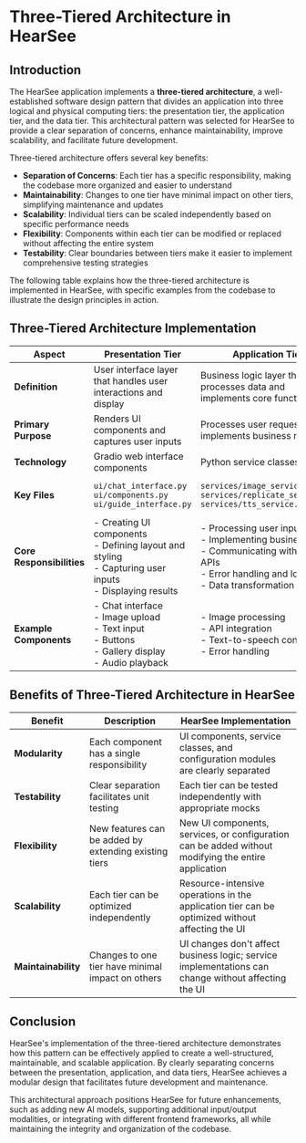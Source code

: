 # Three-Tiered Architecture in HearSee

## Introduction

The HearSee application implements a **three-tiered architecture**, a well-established software design pattern that divides an application into three logical and physical computing tiers: the presentation tier, the application tier, and the data tier. This architectural pattern was selected for HearSee to provide a clear separation of concerns, enhance maintainability, improve scalability, and facilitate future development.

Three-tiered architecture offers several key benefits:

- **Separation of Concerns**: Each tier has a specific responsibility, making the codebase more organized and easier to understand
- **Maintainability**: Changes to one tier have minimal impact on other tiers, simplifying maintenance and updates
- **Scalability**: Individual tiers can be scaled independently based on specific performance needs
- **Flexibility**: Components within each tier can be modified or replaced without affecting the entire system
- **Testability**: Clear boundaries between tiers make it easier to implement comprehensive testing strategies

The following table explains how the three-tiered architecture is implemented in HearSee, with specific examples from the codebase to illustrate the design principles in action.

## Three-Tiered Architecture Implementation

| Aspect | Presentation Tier | Application Tier | Data Tier |
|--------|------------------|------------------|-----------|
| **Definition** | User interface layer that handles user interactions and display | Business logic layer that processes data and implements core functionality | Data access layer that manages configuration, settings, and external data sources |
| **Primary Purpose** | Renders UI components and captures user inputs | Processes user requests and implements business rules | Provides data access, validation, and configuration |
| **Technology** | Gradio web interface components | Python service classes | Configuration files and utility modules |
| **Key Files** | `ui/chat_interface.py`<br>`ui/components.py`<br>`ui/guide_interface.py` | `services/image_service.py`<br>`services/replicate_service.py`<br>`services/tts_service.py` | `config/settings.py`<br>`config/logging_config.py`<br>`utils/validators.py`<br>`utils/image_utils.py` |
| **Core Responsibilities** | - Creating UI components<br>- Defining layout and styling<br>- Capturing user inputs<br>- Displaying results | - Processing user inputs<br>- Implementing business logic<br>- Communicating with external APIs<br>- Error handling and logging<br>- Data transformation | - Centralizing configuration<br>- Defining constants<br>- Data validation<br>- Providing utilities<br>- Configuring system settings |
| **Example Components** | - Chat interface<br>- Image upload<br>- Text input<br>- Buttons<br>- Gallery display<br>- Audio playback | - Image processing<br>- API integration<br>- Text-to-speech conversion<br>- Error handling | - Model constants<br>- API configuration<br>- Image size limits<br>- Voice types<br>- Initial chat history |

## Benefits of Three-Tiered Architecture in HearSee

| Benefit | Description | HearSee Implementation |
|---------|-------------|------------------------|
| **Modularity** | Each component has a single responsibility | UI components, service classes, and configuration modules are clearly separated |
| **Testability** | Clear separation facilitates unit testing | Each tier can be tested independently with appropriate mocks |
| **Flexibility** | New features can be added by extending existing tiers | New UI components, services, or configuration can be added without modifying the entire application |
| **Scalability** | Each tier can be optimized independently | Resource-intensive operations in the application tier can be optimized without affecting the UI |
| **Maintainability** | Changes to one tier have minimal impact on others | UI changes don't affect business logic; service implementations can change without affecting the UI |

## Conclusion

HearSee's implementation of the three-tiered architecture demonstrates how this pattern can be effectively applied to create a well-structured, maintainable, and scalable application. By clearly separating concerns between the presentation, application, and data tiers, HearSee achieves a modular design that facilitates future development and maintenance.

This architectural approach positions HearSee for future enhancements, such as adding new AI models, supporting additional input/output modalities, or integrating with different frontend frameworks, all while maintaining the integrity and organization of the codebase.